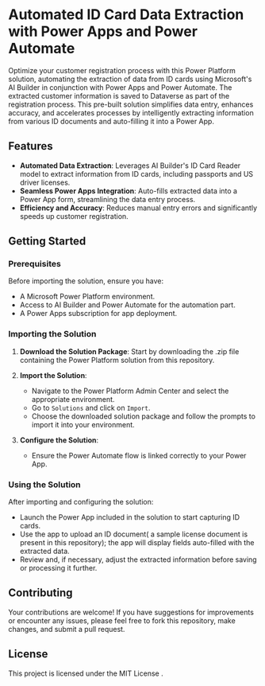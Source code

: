 # Automated ID Card Data Extraction with Power Apps and Power Automate

Optimize your customer registration process with this Power Platform solution, automating the extraction of data from ID cards using Microsoft's AI Builder in conjunction with Power Apps and Power Automate. The extracted customer information is saved to Dataverse as part of the registration process. This pre-built solution simplifies data entry, enhances accuracy, and accelerates processes by intelligently extracting information from various ID documents and auto-filling it into a Power App.

## Features

- **Automated Data Extraction**: Leverages AI Builder's ID Card Reader model to extract information from ID cards, including passports and US driver licenses.
- **Seamless Power Apps Integration**: Auto-fills extracted data into a Power App form, streamlining the data entry process.
- **Efficiency and Accuracy**: Reduces manual entry errors and significantly speeds up customer registration.

## Getting Started

### Prerequisites

Before importing the solution, ensure you have:

- A Microsoft Power Platform environment.
- Access to AI Builder and Power Automate for the automation part.
- A Power Apps subscription for app deployment.

### Importing the Solution

1. **Download the Solution Package**: Start by downloading the .zip file containing the Power Platform solution from this repository.

2. **Import the Solution**:
   - Navigate to the Power Platform Admin Center and select the appropriate environment.
   - Go to `Solutions` and click on `Import`.
   - Choose the downloaded solution package and follow the prompts to import it into your environment.

3. **Configure the Solution**:
   - Ensure the Power Automate flow is linked correctly to your Power App.

### Using the Solution

After importing and configuring the solution:

- Launch the Power App included in the solution to start capturing ID cards.
- Use the app to upload an ID document( a sample license document is present in this repository); the app will display fields auto-filled with the extracted data.
- Review and, if necessary, adjust the extracted information before saving or processing it further.

## Contributing

Your contributions are welcome! If you have suggestions for improvements or encounter any issues, please feel free to fork this repository, make changes, and submit a pull request.

## License

This project is licensed under the MIT License .
